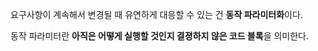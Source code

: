 요구사항이 계속해서 변경될 때 유연하게 대응할 수 있는 건 **동작 파라미터화**이다.

동작 파라미터란 **아직은 어떻게 실행할 것인지 결졍하지 않은 코드 블록**을 의미한다.

